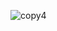 ![copy4](https://user-images.githubusercontent.com/37544078/111061018-2049d500-84c7-11eb-98f9-5d09fc588fe6.png)





